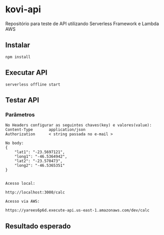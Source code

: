 # kovi-api
Repositório para teste de API utilizando Serverless Framework e Lambda AWS


## Instalar

    npm install

## Executar API

    serverless offline start

## Testar API

### Parâmetros
    No Headers configurar as seguintes chaves(key) e valores(value):
    Content-Type       application/json
    Authorization      < string passada no e-mail >

    No body:
    {
        "lat1": "-23.5697121",
        "long1": "-46.5364942",
        "lat2": "-23.570473",
        "long2": "-46.5365351"
    }


    Acesso local:

    http://localhost:3000/calc

    Acesso via AWS:

    https://yarees6p6d.execute-api.us-east-1.amazonaws.com/dev/calc



## Resultado esperado



